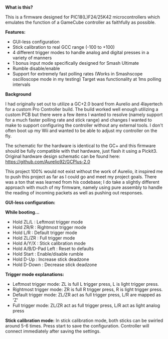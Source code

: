 **What is this?**

This is a firmware designed for PIC18(L)F24/25K42 microcontrollers which emulates the function of a GameCube controller as faithfully as possible.

**Features:**
- GUI-less configuration
- Stick calibration to real GCC range (-100 to +100)
- 4 different trigger modes to handle analog and digital presses in a variety of manners
- 1 bonus input mode specifically designed for Smash Ultimate
- Rumble disable/enable
- Support for extremely fast polling rates (Works in Smashscope oscilloscope mode in my testing) Target was functionality at 1ms polling intervals

**Background**

I had originally set out to utilize a GC+2.0 board from Aurelio and 4layertech for a custom Pro Controller build. The build worked well enough utilizing a custom PCB but there were a few items I wanted to resolve (namely support for a much faster polling rate and stick range) and changes I wanted to make to support configuring the controller without any external tools. I don't often boot up my Wii and wanted to be able to adjust my controller on the fly.

The schematic for the hardware is identical to the GC+ and this firmware should be fully compatible with that hardware, just flash it using a Pickit3.
Original hardware design schematic can be found here: https://github.com/Aurelio92/GCPlus-2.0

This project 100% would not exist without the work of Aurelio, it inspired me to push this project as far as I could go and meet my project goals. There was a ton that was learned from his codebase; I do take a slightly different approach with much of my firmware, namely using pure assembly to handle the reading of incoming packets as well as pushing out responses.

**GUI-less configuration:**

**While booting...**

- Hold ZL/L : Leftmost trigger mode
- Hold ZR/R : Rightmost trigger mode
- Hold L/R : Default trigger mode
- Hold ZL/ZR : Full trigger mode
- Hold A/Y/X : Stick calibration mode
- Hold A/B/D-Pad Left : Reset to defaults
- Hold Start : Enable/disable rumble
- Hold D-Up : Increase stick deadzone
- Hold D-Down : Decrease stick deadzone

**Trigger mode explanations:**
- Leftmost trigger mode: ZL is full L trigger press, L is light trigger press.
- Rightmost trigger mode: ZR is full R trigger press, R is light trigger press.
- Default trigger mode: ZL/ZR act as full trigger press, L/R are mapped as 'Z'
- Full trigger mode: ZL/ZR act as full trigger press, L/R act as light analog press

**Stick calibration mode:**
In stick calibration mode, both sticks can be swirled around 5-6 times. Press start to save the configuration. Controller will connect immediately after saving the settings.

